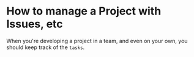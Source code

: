 # How to manage a Project with Issues, etc
When you're developing a project in a team, and even on your own, you should keep track of the `tasks`. 
